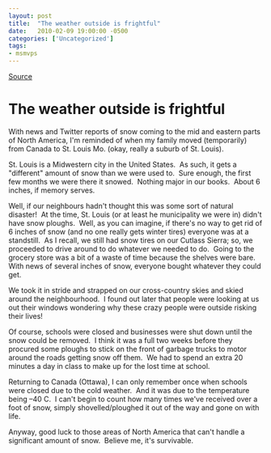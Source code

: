 ```yaml
---
layout: post
title:  "The weather outside is frightful"
date:   2010-02-09 19:00:00 -0500
categories: ['Uncategorized']
tags:
- msmvps
---
```

[Source](http://blogs.msmvps.com/peterritchie/2010/02/10/the-weather-outside-is-frightful/ "Permalink to The weather outside is frightful")

# The weather outside is frightful

With news and Twitter reports of snow coming to the mid and eastern parts of North America, I'm reminded of when my family moved (temporarily) from Canada to St. Louis Mo. (okay, really a suburb of St. Louis).

St. Louis is a Midwestern city in the United States.  As such, it gets a "different" amount of snow than we were used to.  Sure enough, the first few months we were there it snowed.  Nothing major in our books.  About 6 inches, if memory serves.

Well, if our neighbours hadn't thought this was some sort of natural disaster!  At the time, St. Louis (or at least he municipality we were in) didn't have snow ploughs.  Well, as you can imagine, if there's no way to get rid of 6 inches of snow (and no one really gets winter tires) everyone was at a standstill.  As I recall, we still had snow tires on our Cutlass Sierra; so, we proceeded to drive around to do whatever we needed to do.  Going to the grocery store was a bit of a waste of time because the shelves were bare.  With news of several inches of snow, everyone bought whatever they could get.

We took it in stride and strapped on our cross-country skies and skied around the neighbourhood.  I found out later that people were looking at us out their windows wondering why these crazy people were outside risking their lives!

Of course, schools were closed and businesses were shut down until the snow could be removed.  I think it was a full two weeks before they procured some ploughs to stick on the front of garbage trucks to motor around the roads getting snow off them.  We had to spend an extra 20 minutes a day in class to make up for the lost time at school.

Returning to Canada (Ottawa), I can only remember once when schools were closed due to the cold weather.  And it was due to the temperature being –40 C.  I can't begin to count how many times we've received over a foot of snow, simply shovelled/ploughed it out of the way and gone on with life.

Anyway, good luck to those areas of North America that can't handle a significant amount of snow.  Believe me, it's survivable.


